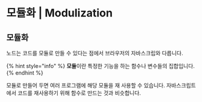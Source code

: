 # 모듈화 \| Modulization

## 모듈화 

 노드는 코드를 모듈로 만들 수 있다는 점에서 브라우저의 자바스크립와 다릅니다. 

{% hint style="info" %}
**모듈**이란 특정한 기능을 하는 함수나 변수들의 집합입니다. 
{% endhint %}

 모듈로 만들어 두면 여러 프로그램에 해당 모듈을 재 사용할 수 있습니다. 자바스크립트에서 코드를 재사용하기 위해 함수로 만드는 것과 비슷합니다. 

